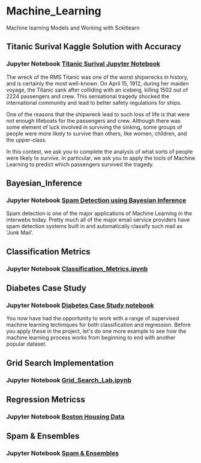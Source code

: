 # Machine_Learning
Machine learning Models and Working with Sckitlearn
## Titanic Surival Kaggle Solution with Accuracy
### Jupyter Notebook [Titanic Surival Jupyter Notebook](/titanic_survival_exploration.ipynb)
The wreck of the RMS Titanic was one of the worst shipwrecks in history, and is certainly the most well-known.  On April 15, 1912, during her maiden voyage, the Titanic sank after colliding with an iceberg, killing 1502 out of 2224 passengers and crew.  This sensational tragedy shocked the international community and lead to better safety regulations for ships.

One of the reasons that the shipwreck lead to such loss of life is that were not enough lifeboats for the passengers and crew.  Although there was some element of luck involved in surviving the sinking, some groups of people were more likely to survive than others, like women, children, and the upper-class.

In this contest, we ask you to complete the analysis of what sorts of people were likely to survive.  In particular, we ask you to apply the tools of Machine Learning to predict which passengers survived the tragedy.

## Bayesian_Inference
### Jupyter Notebook [Spam Detection using Bayesian Inference](/Bayesian_Inference.ipynb)
Spam detection is one of the major applications of Machine Learning in the interwebs today. Pretty much all of the major email service providers have spam detection systems built in and automatically classify such mail as 'Junk Mail'.

## Classification Metrics
### Jupyter Notebook [Classification_Metrics.ipynb](/Classification_Metrics.ipynb)


## Diabetes Case Study
### Jupyter Notebook [Diabetes Case Study notebook](/Diabetes%20Case%20Study.ipynb)
You now have had the opportunity to work with a range of supervised machine learning techniques for both classification and regression. Before you apply these in the project, let's do one more example to see how the machine learning process works from beginning to end with another popular dataset.

## Grid Search Implementation
### Jupyter Notebook [Grid_Search_Lab.ipynb](/Grid_Search_Lab.ipynb)

## Regression Metricss
### Jupyter Notebook [Boston Housing Data](/Regression%20Metrics.ipynb)

## Spam & Ensembles
### Jupyter Notebook [Spam & Ensembles](/Spam_&_Ensembles.ipynb)
